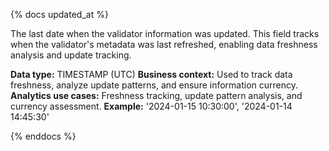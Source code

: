 {% docs updated_at %}

The last date when the validator information was updated. This field tracks when the validator's metadata was last refreshed, enabling data freshness analysis and update tracking.

**Data type:** TIMESTAMP (UTC)
**Business context:** Used to track data freshness, analyze update patterns, and ensure information currency.
**Analytics use cases:** Freshness tracking, update pattern analysis, and currency assessment.
**Example:** '2024-01-15 10:30:00', '2024-01-14 14:45:30'

{% enddocs %} 